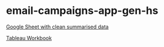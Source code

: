 # email-campaigns-app-gen-hs
[Google Sheet with clean summarised data](https://docs.google.com/spreadsheets/d/1KdOB14kcylY6fTrMTiRBvJt0NRU9W5nyU8unFmbK3QA/edit?usp=sharing)

[Tableau Workbook](https://public.tableau.com/profile/christine.iyer#!/vizhome/EmailAnalysis_15858009006810/Story1?publish=yes)

